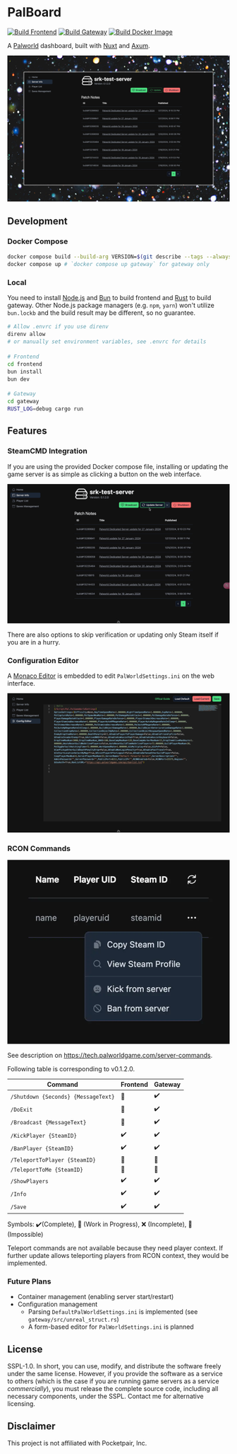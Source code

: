 # PalBoard

[![Build Frontend](https://github.com/shirok1/palboard/actions/workflows/frontend.yml/badge.svg)](https://github.com/shirok1/palboard/actions/workflows/frontend.yml) [![Build Gateway](https://github.com/shirok1/palboard/actions/workflows/gateway.yml/badge.svg)](https://github.com/shirok1/palboard/actions/workflows/gateway.yml) [![Build Docker Image](https://github.com/shirok1/palboard/actions/workflows/docker-image.yml/badge.svg)](https://github.com/shirok1/palboard/actions/workflows/docker-image.yml)

A [Palworld](https://www.pocketpair.jp/palworld) dashboard, built with [Nuxt](https://nuxtjs.org/) and [Axum](https://github.com/tokio-rs/axum).

![Screenshot of "Server Info"](./assets/server_info.webp)

## Development

### Docker Compose

```bash
docker compose build --build-arg VERSION=$(git describe --tags --always --broken)
docker compose up # `docker compose up gateway` for gateway only
```

### Local

You need to install [Node.js](https://nodejs.org/) and [Bun](https://bun.sh/) to build frontend and [Rust](https://www.rust-lang.org/learn/get-started) to build gateway. Other Node.js package managers (e.g. `npm`, `yarn`) won't utilize `bun.lockb` and the build result may be different, so no guarantee.

```bash
# Allow .envrc if you use direnv
direnv allow
# or manually set environment variables, see .envrc for details

# Frontend
cd frontend
bun install
bun dev

# Gateway
cd gateway
RUST_LOG=debug cargo run
```

## Features

### SteamCMD Integration

If you are using the provided Docker compose file, installing or updating the game server is as simple as clicking a button on the web interface.

![Screenshot of updating](./assets/updating.gif)

There are also options to skip verification or updating only Steam itself if you are in a hurry.

### Configuration Editor

A [Monaco Editor](https://microsoft.github.io/monaco-editor/) is embedded to edit `PalWorldSettings.ini` on the web interface.

![Screenshot of "Config Editor"](./assets/config_editor.webp)

### RCON Commands

![Screenshot of "Player List"](./assets/player_list.webp)

See description on <https://tech.palworldgame.com/server-commands>.

Following table is corresponding to v0.1.2.0.

| Command                             | Frontend | Gateway |
| ----------------------------------- | -------- | ------- |
| `/Shutdown {Seconds} {MessageText}` | 🚧       | ✔️      |
| `/DoExit`                           | 🚧       | ✔️      |
| `/Broadcast {MessageText}`          | 🚧       | ✔️      |
| `/KickPlayer {SteamID}`             | ✔️       | ✔️      |
| `/BanPlayer {SteamID}`              | ✔️       | ✔️      |
| `/TeleportToPlayer {SteamID}`       | 🚫       | 🚫      |
| `/TeleportToMe {SteamID}`           | 🚫       | 🚫      |
| `/ShowPlayers`                      | ✔️       | ✔️      |
| `/Info`                             | ✔️       | ✔️      |
| `/Save`                             | ✔️       | ✔️      |

Symbols: ✔️(Complete), 🚧 (Work in Progress), ❌ (Incomplete), 🚫 (Impossible)

Teleport commands are not available because they need player context. If further update allows teleporting players from RCON context, they would be implemented.

### Future Plans

- Container management (enabling server start/restart)
- Configuration management
  - Parsing `DefaultPalWorldSettings.ini` is implemented (see `gateway/src/unreal_struct.rs`)
  - A form-based editor for `PalWorldSettings.ini` is planned

## License

SSPL-1.0. In short, you can use, modify, and distribute the software freely under the same license. However, if you provide the software as a service to others (which is the case if you are running game servers as a service _commercially_), you must release the complete source code, including all necessary components, under the SSPL. Contact me for alternative licensing.

## Disclaimer

This project is not affiliated with Pocketpair, Inc.
